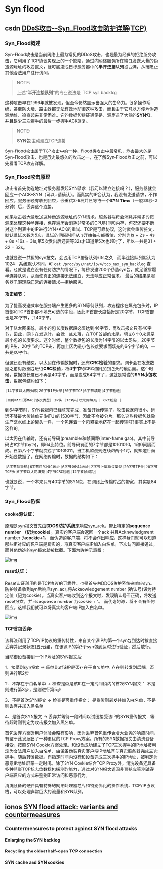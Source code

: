# Syn flood



## csdn [DDoS攻击--Syn_Flood攻击防护详解(TCP)](https://blog.csdn.net/qq_34777600/article/details/81946514)

### Syn_Flood概述

Syn-Flood攻击是当前网络上最为常见的DDoS攻击，也是最为经典的拒绝服务攻击，它利用了TCP协议实现上的一个缺陷，通过向网络服务所在端口发送大量的伪造源地址的攻击报文，就可能造成目标服务器中的**半开连接队列**被占满，从而阻止其他合法用户进行访问。

> NOTE: 
>
> 上述"**半开连接队列**"的专业说法是: TCP syn backlog

这种攻击早在1996年就被发现，但至今仍然显示出强大的生命力。很多操作系统，甚至防火墙、路由器都无法有效地防御这种攻击，而且由于它可以方便地伪造源地址，追查起来非常困难。它的数据包特征通常是，源发送了大量的**SYN包**，并且缺少三次握手的最后一步握手ACK回复。

> NOTE: 
>
> **SYN包** 主动建立TCP连接

Syn-Flood攻击属于TCP攻击中的一种，Flood类攻击中最常见，危害最大的是Syn-Flood攻击，也是历史最悠久的攻击之一，在了解Syn-Flood攻击之前，可以先看看TCP攻击详解。

### Syn_Flood攻击原理

攻击者首先伪造地址对服务器发起SYN请求（我可以建立连接吗？），服务器就会回应一个ACK+SYN（可以+请确认）。而真实的IP会认为，我没有发送请求，不作回应。服务器没有收到回应，会重试3-5次并且等待一个**SYN Time**（一般30秒-2分钟）后，丢弃这个连接。

如果攻击者大量发送这种伪造源地址的SYN请求，服务器端将会消耗非常多的资源来处理这种半连接，保存遍历会消耗非常多的CPU时间和内存，何况还要不断对这个列表中的IP进行SYN+ACK的重试。TCP是可靠协议，这时就会重传报文，默认重试次数为5次，重试的间隔时间从1s开始每次都番倍，分别为1s + 2s + 4s + 8s +16s = 31s,第5次发出后还要等32s才知道第5次也超时了，所以一共是31 + 32 = 63s。

也就是说一共假的syn报文，会占用TCP准备队列63s之久，而半连接队列默认为1024，系统默认不同，可 `cat /proc/sys/net/ipv4/tcp_max_syn_backlog` 查看。也就是说在没有任何防护的情况下，每秒发送200个伪造syn包，就足够撑爆半连接队列，从而使真正的连接无法建立，无法响应正常请求。 最后的结果是服务器无暇理睬正常的连接请求—拒绝服务。

#### 攻击细节：

为了提高发送效率在服务端产生更多的SYN等待队列，攻击程序在填充包头时，IP首部和TCP首部都不填充可选的字段，因此IP首部长度恰好是20字节，TCP首部也是20字节，共40字节。

对于以太网来说，最小的包长度数据段必须达到46字节，而攻击报文只有40字节，因此，网卡在发送时，会做一些处理，在TCP首部的末尾，填充6个0来满足最小包的长度要求。这个时候，整个数据包的长度为14字节的以太网头，20字节的IP头，20字节的TCP头，再加上因为最小包长度要求而填充的6个字节的0，一共是60字节。

但这还没有结束。以太网在传输数据时，还有**CRC检验**的要求。网卡会在发送数据之前对数据包进行**CRC检验**，将**4字节**的CRC值附加到包头的最后面。这个时候，数据包长度已不再是40字节，而是变成64字节了，这就是常说的**SYN小包攻击**，数据包结构如下：

```
|14字节以太网头部|20字节IP头部|20字节TCP|6字节填充|4字节检验|

|目的MAC|源MAC|协议类型| IP头 |TCP头|以太网填充 | CRC检验 |
```

到64字节时，SYN数据包已经填充完成，准备开始传输了。攻击数据包很小，远远不够最大传输单元(MTU)的1500字节，因此不会被分片。那么这些数据包就像生产流水线上的罐头一样，一个包连着一个包紧密地挤在一起传输吗?事实上不是这样的。

以太网在传输时，还有前导码(preamble)和帧间距(inter-frame gap)。其中前导码占8字节(byte)，即64比特位。前导码前面的7字节都是10101010，1和0间隔而成。但第八个字节就变成了10101011，当主机监测到连续的两个1时，就知道后面开始是数据了。在网络传输时，数据的结构如下：

```
|8字节前导码|6字节目的MAC地址|6字节源MAC地址|2字节上层协议类型|20字节IP头|20字节TCP头|6字节以太网填充|4字节CRC检验|12字节帧间距|
```

也就是说，一个本来只有40字节的SYN包，在网络上传输时占的带宽，其实是84字节。

### Syn_Flood防御

#### cookie源认证：  

原理是syn报文首先由**DDOS防护系统**来响应syn_ack。带上特定的**sequence number （记为cookie）**。真实的客户端会返回一个ack 并且Acknowledgment number 为**cookie+1**。 而伪造的客户端，将不会作出响应。这样我们就可以知道那些IP对应的客户端是真实的，将真实客户端IP加入白名单。下次访问直接通过，而其他伪造的syn报文就被拦截。下面为防护示意图： 

 ![img](https://img-blog.csdn.net/201808221657522?watermark/2/text/aHR0cHM6Ly9ibG9nLmNzZG4ubmV0L3FxXzM0Nzc3NjAw/font/5a6L5L2T/fontsize/400/fill/I0JBQkFCMA==/dissolve/70)

#### reset认证：  

Reset认证利用的是TCP协议的可靠性，也是首先由DDOS防护系统来响应syn。防护设备收到syn后响应syn_ack,将Acknowledgement number (确认号)设为特定值（记为cookie）。当真实客户端收到这个报文时，发现确认号不正确，将发送reset报文，并且sequence number 为cookie + 1。 而伪造的源，将不会有任何回应。这样我们就可以将真实的客户端IP加入白名单。 

![img](https://img-blog.csdn.net/20180822170021584?watermark/2/text/aHR0cHM6Ly9ibG9nLmNzZG4ubmV0L3FxXzM0Nzc3NjAw/font/5a6L5L2T/fontsize/400/fill/I0JBQkFCMA==/dissolve/70)

#### TCP首包丢弃:

该算法利用了TCP/IP协议的重传特性，来自某个源IP的第一个syn包到达时被直接丢弃并记录状态(五元组)，在该源IP的第2个syn包到达时进行验证，然后放行。

当防御设备接到一个IP地址的SYN报文后:

1、接受到syn报文      -> 简单比对该IP是否存在于白名单中:   存在则转发到后端，否则进行第2步

2、不存在于白名单中 -> 检查是否是该IP在一定时间段内的首次SYN报文： 不是则进行第3步，是则进行第5步

3、不是首次SYN报文 -> 检查是否重传报文： 是重传则转发并加入白名单，不是则丢弃并加入黑名单

4、是首次SYN报文    ->  丢弃并等待一段时间以试图接受该IP的SYN重传报文，等待超时则判定为攻击报文加入黑名单。




首包丢弃方案对用户体验会略有影响，因为丢弃首包重传会增大业务的响应时间，有鉴于此发展出了一种更优的TCP Proxy方案。所有的SYN数据报文由清洗设备接受，按照SYN Cookie方案处理。和设备成功建立了TCP三次握手的IP地址被判定为合法用户加入白名单，由设备伪装真实客户端IP地址再与真实服务器完成三次握手，随后转发数据。而指定时间内没有和设备完成三次握手的IP地址，被判定为恶意IP地址屏蔽一定时间。除了SYN Cookie结合TCP Proxy外，清洗设备还具备多种畸形TCP标志位数据包探测的能力，通过对SYN报文返回非预期应答测试客户端反应的方式来鉴别正常访问和恶意行为。

清洗设备的硬件具有特殊的网络处理器芯片和特别优化的操作系统、TCP/IP协议栈，可以处理非常巨大的流量和SYN队列。

## ionos [SYN flood attack: variants and countermeasures](https://www.ionos.com/digitalguide/server/security/syn-flood/)

### Countermeasures to protect against SYN flood attacks

#### Enlarging the SYN backlog

#### Recycling the oldest half-open TCP connection

#### SYN cache and SYN cookies